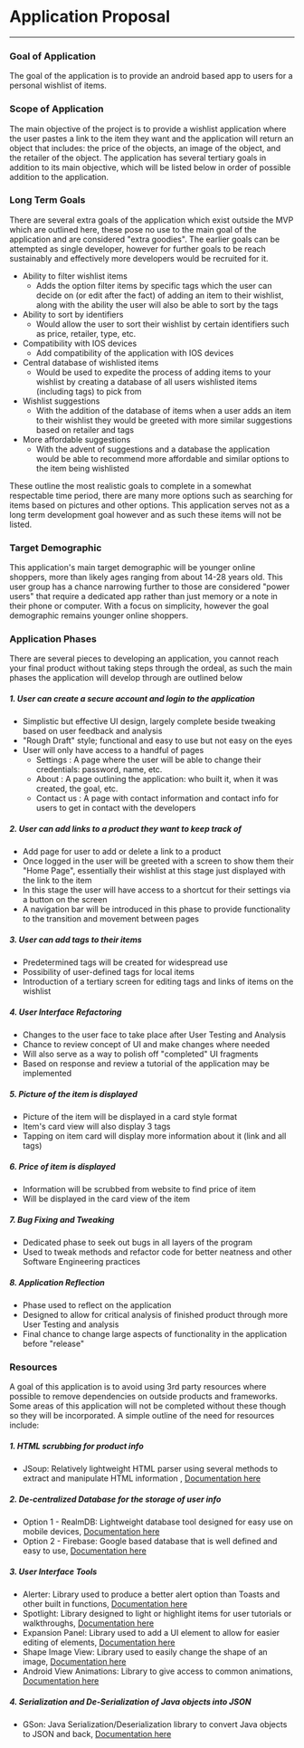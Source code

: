 # Application Proposal
***
### Goal of Application

The goal of the application is to provide an android based app to users for a personal wishlist of items.

### Scope of Application

The main objective of the project is to provide a wishlist application where the user pastes a link to the item they want and the application will return an object that includes: the price of the objects, an image of the object, and the retailer of the object. The application has several tertiary goals in addition to its main objective, which will be listed below in order of possible addition to the application.

### Long Term Goals

There are several extra goals of the application which exist outside the MVP which are outlined here, these pose no use to the main goal of the application and are considered "extra goodies". The earlier goals can be attempted as single developer, however for further goals to be reach sustainably and effectively more developers would be recruited for it.

- Ability to filter wishlist items
  - Adds the option filter items by specific tags which the user can decide on (or edit after the fact) of adding an item to their wishlist, along with the ability the user will also be able to sort by the tags
- Ability to sort by identifiers
  - Would allow the user to sort their wishlist by certain identifiers such as price, retailer, type, etc.
- Compatibility with IOS devices
  - Add compatibility of the application with IOS devices
- Central database of wishlisted items
  - Would be used to expedite the process of adding items to your wishlist by creating a database of all users wishlisted items (including tags) to pick from
- Wishlist suggestions
  - With the addition of the database of items when a user adds an item to their wishlist they would be greeted with more similar suggestions based on retailer and tags
- More affordable suggestions
  - With the advent of suggestions and a database the application would be able to recommend more affordable and similar options to the item being wishlisted

These outline the most realistic goals to complete in a somewhat respectable time period, there are many more options such as searching for items based on pictures and other options. This application serves not as a long term development goal however and as such these items will not be listed.

### Target Demographic

This application's main target demographic will be younger online shoppers, more than likely ages ranging from about 14-28 years old. This user group has a chance narrowing further to those are considered "power users" that require a dedicated app rather than just memory or a note in their phone or computer. With a focus on simplicity, however the goal demographic remains younger online shoppers.

### Application Phases

There are several pieces to developing an application, you cannot reach your final product without taking steps through the ordeal, as such the main phases the application will develop through are outlined below

##### 1. User can create a secure account and login to the application
  - Simplistic but effective UI design, largely complete beside tweaking based on user feedback and analysis
  - "Rough Draft" style; functional and easy to use but not easy on the eyes
  - User will only have access to a handful of pages
    - Settings : A page where the user will be able to change their credentials: password, name, etc.
    - About : A page outlining the application: who built it, when it was created, the goal, etc.
    - Contact us : A page with contact information and contact info for users to get in contact with the developers

##### 2. User can add links to a product they want to keep track of
  - Add page for user to add or delete a link to a product
  - Once logged in the user will be greeted with a screen to show them their "Home Page", essentially their wishlist at this stage just displayed with the link to the item
  - In this stage the user will have access to a shortcut for their settings via a button on the screen
  - A navigation bar will be introduced in this phase to provide functionality to the transition and movement between pages

##### 3. User can add tags to their items
  - Predetermined tags will be created for widespread use
  - Possibility of user-defined tags for local items
  - Introduction of a tertiary screen for editing tags and links of items on the wishlist

##### 4. User Interface Refactoring
  - Changes to the user face to take place after User Testing and Analysis
  - Chance to review concept of UI and make changes where needed
  - Will also serve as a way to polish off "completed" UI fragments
  - Based on response and review a tutorial of the application may be implemented

##### 5. Picture of the item is displayed
  - Picture of the item will be displayed in a card style format
  - Item's card view will also display 3 tags
  - Tapping on item card will display more information about it (link and all tags)

##### 6. Price of item is displayed
  - Information will be scrubbed from website to find price of item
  - Will be displayed in the card view of the item

##### 7. Bug Fixing and Tweaking
  - Dedicated phase to seek out bugs in all layers of the program
  - Used to tweak methods and refactor code for better neatness and other Software Engineering practices

##### 8. Application Reflection
  - Phase used to reflect on the application
  - Designed to allow for critical analysis of finished product through more User Testing and analysis
  - Final chance to change large aspects of functionality in the application before "release"

### Resources

A goal of this application is to avoid using 3rd party resources where possible to remove dependencies on outside products and frameworks. Some areas of this application will not be completed without these though so they will be incorporated. A simple outline of the need for resources include:
##### 1. HTML scrubbing for product info
- JSoup: Relatively lightweight HTML parser using several methods to extract and manipulate HTML information , [Documentation here](https://jsoup.org/)

##### 2. De-centralized Database for the storage of user info
- Option 1 -  RealmDB: Lightweight database tool designed for easy use on mobile devices, [Documentation here](https://realm.io/docs)
- Option 2 - Firebase: Google based database that is well defined and easy to use, [Documentation here](https://firebase.google.com/docs)

##### 3. User Interface Tools
- Alerter: Library used to produce a better alert option than Toasts and other built in functions, [Documentation here](https://github.com/Tapadoo/Alerter)
- Spotlight: Library designed to light or highlight items for user tutorials or walkthroughs, [Documentation here](https://github.com/TakuSemba/Spotlight)
- Expansion Panel: Library used to add a UI element to allow for easier editing of elements, [Documentation here](https://github.com/florent37/ExpansionPanel)
- Shape Image View: Library used to easily change the shape of an image, [Documentation here](https://github.com/siyamed/android-shape-imageview)
- Android View Animations: Library to give access to common animations, [Documentation here](https://github.com/daimajia/AndroidViewAnimations)

##### 4. Serialization and De-Serialization of Java objects into JSON
- GSon: Java Serialization/Deserialization library to convert Java objects to JSON and back, [Documentation here](https://github.com/google/gson)
